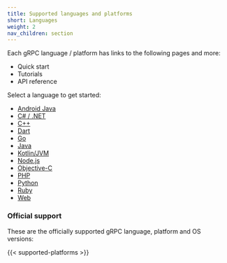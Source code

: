 ```yaml
---
title: Supported languages and platforms
short: Languages
weight: 2
nav_children: section
---
```


Each gRPC language / platform has links to the following pages and more:

- Quick start
- Tutorials
- API reference

Select a language to get started:

- [Android Java](android)
- [C# / .NET](csharp)
- [C++](cpp)
- [Dart](dart)
- [Go](go)
- [Java](java)
- [Kotlin/JVM](kotlin)
- [Node.js](node)
- [Objective-C](objective-c)
- [PHP](php)
- [Python](python)
- [Ruby](ruby)
- [Web](web)

### Official support

These are the officially supported gRPC language, platform and OS versions:

{{< supported-platforms >}}

